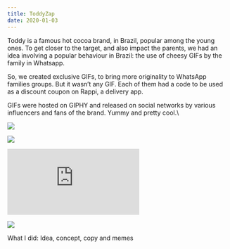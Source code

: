 ```yaml
---
title: ToddyZap
date: 2020-01-03
---
```

<div class="post-container">
  <div class="text-idea">
Toddy is a famous hot cocoa brand, in Brazil, popular among the young ones. To get closer to the target, and also impact the parents, we had an idea involving a popular behaviour in Brazil: the use of cheesy GIFs by the family in Whatsapp.

So, we created exclusive GIFs, to bring more originality to WhatsApp families groups. But it wasn’t any GIF. Each of them had a code to be used as a discount coupon on Rappi, a delivery app.

GIFs were hosted on GIPHY and released on social networks by various influencers and fans of the brand. Yummy and pretty cool.\

  </div>

  <div class="img-idea">

![](https://ucarecdn.com/25a5d67e-4e2b-4877-a4e1-422ae2093ddc/)

![](https://ucarecdn.com/e1623990-3d3b-4b90-8735-0775e976e0da/)

</div>
</div>

<iframe src="https://player.vimeo.com/video/309981349?title=0&byline=0&portrait=0"  frameborder="0" allow="autoplay; fullscreen" allowfullscreen></iframe>

![](https://ucarecdn.com/44af72b8-5652-4e4b-bf72-4b7bccd3f258/)

What I did: Idea, concept, copy and memes